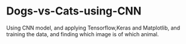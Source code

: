 # Dogs-vs-Cats-using-CNN
Using CNN model, and applying Tensorflow,Keras and Matplotlib, and training the data, and finding which image is of which animal.
